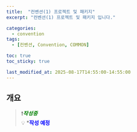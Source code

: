 ```yaml
---
title:  "컨벤션(1) 프로젝트 및 패키지"
excerpt: "컨벤션(1) 프로젝트 및 패키지 입니다."

categories:
  - convention
tags:
  - [컨벤션, Convention, COMMON]

toc: true
toc_sticky: true

last_modified_at: 2025-08-17T14:55:00-14:55:00
---
```


## 개요
> ❗<span style='color:green'>***작성중***</span>  
> 💡 *<span style='color:blue'>**작성 예정**</span> 

